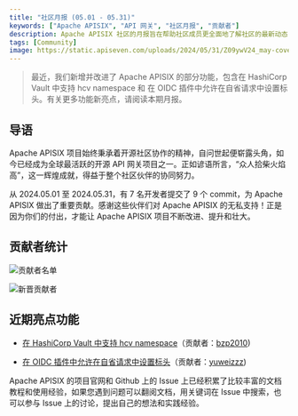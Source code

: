 ```yaml
---
title: "社区月报 (05.01 - 05.31)"
keywords: ["Apache APISIX", "API 网关", "社区月报", "贡献者"]
description: Apache APISIX 社区的月报旨在帮助社区成员更全面地了解社区的最新动态，方便大家参与到 Apache APISIX 社区中来。
tags: [Community]
image: https://static.apiseven.com/uploads/2024/05/31/Z09ywV24_may-cover-cn.png
---
```

> 最近，我们新增并改进了 Apache APISIX 的部分功能，包含在 HashiCorp Vault 中支持 hcv namespace 和 在 OIDC 插件中允许在自省请求中设置标头。有关更多功能新亮点，请阅读本期月报。
<!--truncate-->
## 导语

Apache APISIX 项目始终秉承着开源社区协作的精神，自问世起便崭露头角，如今已经成为全球最活跃的开源 API 网关项目之一。正如谚语所言，“众人拾柴火焰高”，这一辉煌成就，得益于整个社区伙伴的协同努力。

从 2024.05.01 至 2024.05.31，有 7 名开发者提交了 9 个 commit，为 Apache APISIX 做出了重要贡献。感谢这些伙伴们对 Apache APISIX 的无私支持！正是因为你们的付出，才能让 Apache APISIX 项目不断改进、提升和壮大。

## 贡献者统计

![贡献者名单](https://static.apiseven.com/uploads/2024/05/31/HwuInTPw_contributors-list-may.png)

![新晋贡献者](https://static.apiseven.com/uploads/2024/05/31/paTYXQAh_new-contributors-may.png)

## 近期亮点功能

- [在 HashiCorp Vault 中支持 hcv namespace](https://github.com/apache/apisix/pull/11277)（贡献者：[bzp2010](https://github.com/bzp2010))

- [在 OIDC 插件中允许在自省请求中设置标头](https://github.com/apache/apisix/pull/11090)（贡献者：[yuweizzz](https://github.com/yuweizzz))

Apache APISIX 的项目官网和 Github 上的 Issue 上已经积累了比较丰富的文档教程和使用经验，如果您遇到问题可以翻阅文档，用关键词在 Issue 中搜索，也可以参与 Issue 上的讨论，提出自己的想法和实践经验。

